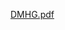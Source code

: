 [DMHG.pdf](https://github.com/Saitejadasari-19/Detection-and-Monitoring-of-Harmful-Gases/files/10266281/DMHG.pdf)
